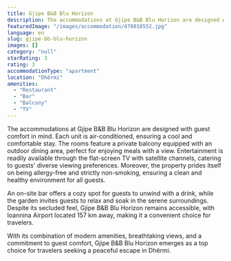 ```yaml
---
title: Gjipe B&B Blu Horizon
description: The accommodations at Gjipe B&B Blu Horizon are designed with guest comfort in mind. Each unit is air-conditioned, ensuring a cool and comfortable stay. The roo
featuredImage: "/images/accommodation/476018552.jpg"
language: en
slug: gjipe-bb-blu-horizon
images: []
category: "null"
starRating: 3
rating: 3
accommodationType: "apartment"
location: "Dhërmi"
amenities:
  - "Restaurant"
  - "Bar"
  - "Balcony"
  - "TV"
---
```


The accommodations at Gjipe B&B Blu Horizon are designed with guest comfort in mind. Each unit is air-conditioned, ensuring a cool and comfortable stay. The rooms feature a private balcony equipped with an outdoor dining area, perfect for enjoying meals with a view. Entertainment is readily available through the flat-screen TV with satellite channels, catering to guests' diverse viewing preferences. Moreover, the property prides itself on being allergy-free and strictly non-smoking, ensuring a clean and healthy environment for all guests.

An on-site bar offers a cozy spot for guests to unwind with a drink, while the garden invites guests to relax and soak in the serene surroundings. Despite its secluded feel, Gjipe B&B Blu Horizon remains accessible, with Ioannina Airport located 157 km away, making it a convenient choice for travelers.

With its combination of modern amenities, breathtaking views, and a commitment to guest comfort, Gjipe B&B Blu Horizon emerges as a top choice for travelers seeking a peaceful escape in Dhërmi.


